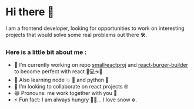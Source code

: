# Hi there 👋
I am a frontend developer, looking for opportunities to work on interesting projects that would solve some real problems out there 🛠. 

### Here is a little bit about me :

* 🔭 I’m currently working on repo [smallreactproj](https://github.com/agorodinskaya/smallreactproj) and [react-burger-builder](https://github.com/agorodinskaya/react-burger-builder) to become perfect with react 🤘💻☕️🍫
* 🌱 Also learning node 💥 🔭 and python 🐍 
* 👋 I’m looking to collaborate on react projects 🤓
* 😄 Pronouns: me work together with you 🥳
* ⚡ Fun fact: I am always hungry 🥞🥙... I love snow ❄️.
